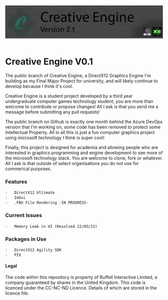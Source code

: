    ![alt text](https://github.com/MorganRuffell/Creative-Engine/blob/master/ReadmeLogo.png)
 
# Creative Engine V0.1

The public branch of Creative Engine, a DirectX12 Graphics Engine I'm building as my Final Major Project for university, and will likely continue to develop because I think it's cool.

Creative Engine is a student project developed by a third year undergraduate computer games technology student, you are more than welcome to contribute or propose changes! All I ask is that you send me a message before submitting any pull requests!

The public branch on Github is exactly one month behind the Azure DevOps version that I'm working on, some code has been removed to protect some Intellectual Property.
All in all this is just a fun computer graphics project using microsoft technology I think is super cool! 

Finally, this project is designed for academia and allowing people who are interested in graphics programming and engine development to see more of the microsoft technology stack. You are welcome to clone, fork or whatever. All I ask is that outside of select organisations you do not use for commerical purposes.

### Features
    -   DirectX12 Ultimate
    -   ImGui
    -   .FBX File Rendering -IN PROGRESS-

### Current Issues
    -   Memory Leak in UI (Resolved 22/05/22)

### Packages in Use
    -   DirectX12 Agility SDK
    -   PIX
  
#### Legal
The code within this repository is property of Ruffell Interactive Limited, a company guaranteed by shares in the United Kingdom. 
This code is licenced under the CC-NC-ND Licence. Details of which are stored in the licence file.


